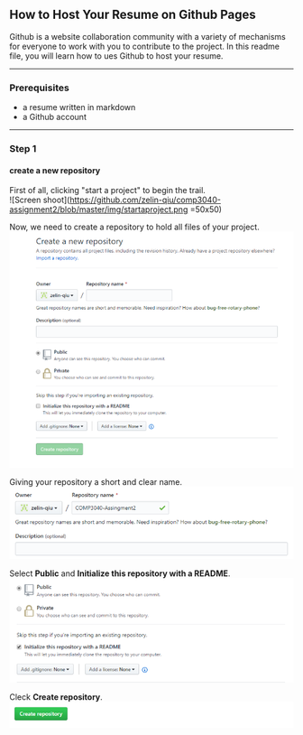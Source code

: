 ## How to Host Your Resume on Github Pages <br />
Github is a website collaboration community with a variety of mechanisms for everyone to work with you to contribute to the project. In this readme file, you will learn how to ues Github to host your resume. <br />
<hr>

### Prerequisites <br />
* a resume written in markdown <br />
* a Github account <br />

<hr>

### Step 1 <br />
#### create a new repository <br />
First of all, clicking "start a project" to begin the trail. <br />
![Screen shoot](https://github.com/zelin-qiu/comp3040-assignment2/blob/master/img/startaproject.png =50x50) <br />

Now, we need to create a repository to hold all files of your project. <br />
![Screen shoot](https://github.com/zelin-qiu/comp3040-assignment2/blob/master/img/createpage.png) <br />

Giving your repository a short and clear name. <br />
![Screen shoot](https://github.com/zelin-qiu/comp3040-assignment2/blob/master/img/name.png) <br />

Select **Public** and **Initialize this repository with a README**. <br />
![Screen shoot](https://github.com/zelin-qiu/comp3040-assignment2/blob/master/img/public.png) <br />

Cleck **Create repository**.
![Screen shoot](https://github.com/zelin-qiu/comp3040-assignment2/blob/master/img/confirm.png)<br />

